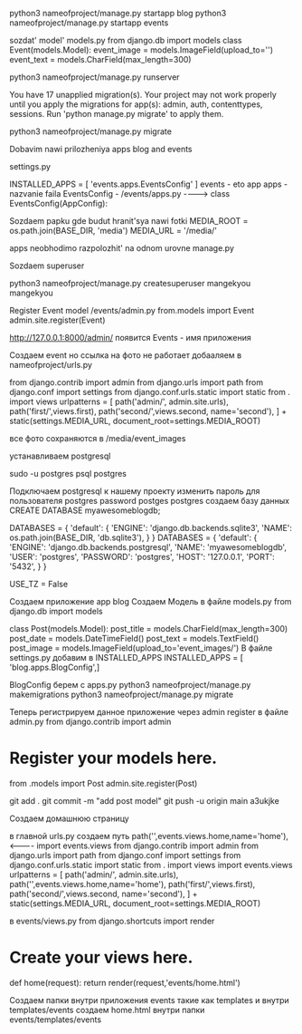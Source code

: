 python3 nameofproject/manage.py startapp blog
python3 nameofproject/manage.py startapp events

sozdat' model' 
models.py
from django.db import models
class Event(models.Model):
    event_image = models.ImageField(upload_to='')
    event_text = models.CharField(max_length=300)


python3 nameofproject/manage.py runserver 


You have 17 unapplied migration(s). Your project may not work properly until you apply the migrations for app(s): admin, auth, contenttypes, sessions.
Run 'python manage.py migrate' to apply them.

python3 nameofproject/manage.py migrate

Dobavim nawi prilozheniya apps blog and events

settings.py

INSTALLED_APPS = [
'events.apps.EventsConfig'
]
events - eto app
apps - nazvanie faila 
EventsConfig - /events/apps.py ----> class EventsConfig(AppConfig):

Sozdaem papku gde budut hranit'sya nawi fotki
MEDIA_ROOT = os.path.join(BASE_DIR, 'media')
MEDIA_URL = '/media/'

apps neobhodimo razpolozhit' na odnom urovne manage.py



Sozdaem superuser

python3 nameofproject/manage.py createsuperuser
mangekyou
mangekyou


Register Event model
/events/admin.py
from.models import Event
admin.site.register(Event)

http://127.0.0.1:8000/admin/ появится Events - имя приложения

Создаем event
но ссылка на фото не работает
добааляем в nameofproject/urls.py

from django.contrib import admin
from django.urls import path
from django.conf import settings
from django.conf.urls.static import static
from . import views
urlpatterns = [
    path('admin/', admin.site.urls),
    path('first/',views.first),
    path('second/',views.second, name='second'),
]    + static(settings.MEDIA_URL, document_root=settings.MEDIA_ROOT)



все фото сохраняются в /media/event_images


устанавливаем postgresql 

sudo -u postgres psql postgres

Подключаем postgresql к нашему проекту
изменить пароль для пользователя postgres
password postges
postgres
создаем базу данных 
CREATE DATABASE myawesomeblogdb;

DATABASES = {
    'default': {
        'ENGINE': 'django.db.backends.sqlite3',
        'NAME': os.path.join(BASE_DIR, 'db.sqlite3'),
    }
}
DATABASES = {
    'default': {
        'ENGINE': 'django.db.backends.postgresql',
        'NAME': 'myawesomeblogdb',
        'USER': 'postgres',
        'PASSWORD': 'postgres',
        'HOST': '127.0.0.1',
        'PORT': '5432',
    }
}

USE_TZ = False

Создаем приложение app blog
Создаем Модель в файле models.py
from django.db import models

class Post(models.Model):
    post_title = models.CharField(max_length=300)
    post_date = models.DateTimeField()
    post_text = models.TextField()
    post_image = models.ImageField(upload_to='event_images/')
В файле settings.py добавим в INSTALLED_APPS
INSTALLED_APPS = [
    'blog.apps.BlogConfig',]

BlogConfig берем с apps.py
python3 nameofproject/manage.py makemigrations
python3 nameofproject/manage.py migrate

Теперь регистрируем данное приложение через admin register
в файле admin.py
from django.contrib import admin

# Register your models here.
from .models import Post
admin.site.register(Post)


git add .
git commit -m "add post model"
git push -u origin main
a3ukjke



Создаем домашнюю страницу

в главной urls.py создаем путь     path('',events.views.home,name='home'),    <---- import events.views
from django.contrib import admin
from django.urls import path
from django.conf import settings
from django.conf.urls.static import static
from . import views
import events.views
urlpatterns = [
    path('admin/', admin.site.urls),
    path('',events.views.home,name='home'),
    path('first/',views.first),
    path('second/',views.second, name='second'),
]    + static(settings.MEDIA_URL, document_root=settings.MEDIA_ROOT)


в events/views.py
from django.shortcuts import render

# Create your views here.
def home(request):
    return render(request,'events/home.html')


Создаем папки внутри приложения events такие как templates и внутри templates/events
создаем home.html внутри папки events/templates/events 

